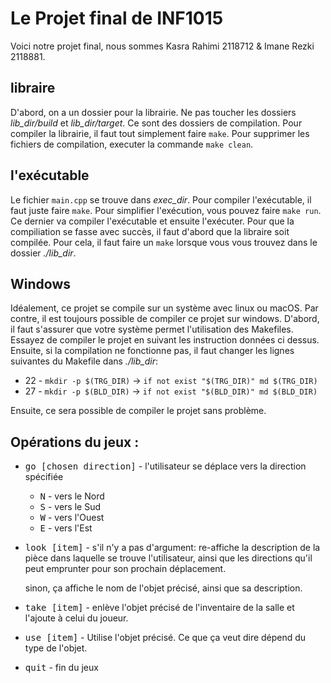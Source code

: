 # Le Projet final de INF1015
Voici notre projet final, nous sommes Kasra Rahimi 2118712 & Imane Rezki 2118881.

## libraire
D'abord, on a un dossier pour la librairie. Ne pas toucher les dossiers *lib_dir/build* et *lib_dir/target*. Ce sont des dossiers de compilation. Pour compiler la librairie, il faut tout simplement faire ``make``. Pour supprimer les fichiers de compilation, executer la commande ``make clean``.

## l'exécutable
Le fichier ``main.cpp`` se trouve dans *exec_dir*. Pour compiler l'exécutable, il faut juste faire ``make``. Pour simplifier l'exécution, vous pouvez faire ``make run``. Ce dernier va compiler l'exécutable et ensuite l'exécuter. Pour que la compiliation se fasse avec succès, il faut d'abord que la libraire soit compilée. Pour cela, il faut faire un ``make`` lorsque vous vous trouvez dans le dossier *./lib_dir*.

## Windows
Idéalement, ce projet se compile sur un système avec linux ou macOS. Par contre, il est toujours possible de compiler ce projet sur windows. D'abord, il faut s'assurer que votre système permet l'utilisation des Makefiles. Essayez de compiler le projet en suivant les instruction données ci dessus. Ensuite, si la compilation ne fonctionne pas, il faut changer les lignes suivantes du Makefile dans *./lib_dir*:
* 22 - ``mkdir -p $(TRG_DIR)`` -> ``if not exist "$(TRG_DIR)" md $(TRG_DIR)``
* 27 - ``mkdir -p $(BLD_DIR)`` -> ``if not exist "$(BLD_DIR)" md $(BLD_DIR)``

Ensuite, ce sera possible de compiler le projet sans problème.

## Opérations du jeux :
* <kbd>go [chosen direction]</kbd> -  l'utilisateur se déplace vers la direction spécifiée

  * <kbd>N</kbd> - vers le Nord
  * <kbd>S</kbd> - vers le Sud
  * <kbd>W</kbd> - vers l'Ouest
  * <kbd>E</kbd> - vers l'Est

* <kbd>look [item]</kbd> - s'il n'y a pas d'argument: re-affiche la description de la pièce dans laquelle se trouve l'utilisateur, ainsi que les directions qu'il peut emprunter pour son prochain déplacement. 

  sinon, ça affiche le nom de l'objet précisé, ainsi que sa description.
* <kbd>take [item]</kbd> - enlève l'objet précisé de l'inventaire de la salle et l'ajoute à celui du joueur.
* <kbd>use [item]</kbd> - Utilise l'objet précisé. Ce que ça veut dire dépend du type de l'objet.
* <kbd>quit</kbd> - fin du jeux